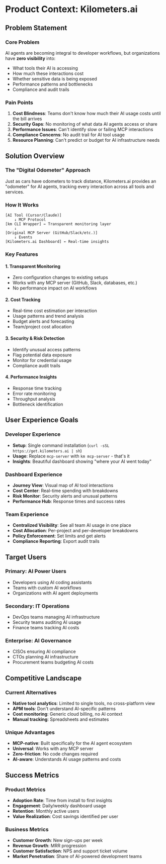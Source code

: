 # Product Context: Kilometers.ai

## Problem Statement

### Core Problem
AI agents are becoming integral to developer workflows, but organizations have **zero visibility** into:
- What tools their AI is accessing
- How much these interactions cost
- Whether sensitive data is being exposed
- Performance patterns and bottlenecks
- Compliance and audit trails

### Pain Points
1. **Cost Blindness**: Teams don't know how much their AI usage costs until the bill arrives
2. **Security Gaps**: No monitoring of what data AI agents access or share
3. **Performance Issues**: Can't identify slow or failing MCP interactions
4. **Compliance Concerns**: No audit trail for AI tool usage
5. **Resource Planning**: Can't predict or budget for AI infrastructure needs

## Solution Overview

### The "Digital Odometer" Approach
Just as cars have odometers to track distance, Kilometers.ai provides an "odometer" for AI agents, tracking every interaction across all tools and services.

### How It Works
```
[AI Tool (Cursor/Claude)] 
    ↓ MCP Protocol
[km CLI Wrapper] ← Transparent monitoring layer
    ↓ 
[Original MCP Server (GitHub/Slack/etc.)]
    ↓ Events
[Kilometers.ai Dashboard] ← Real-time insights
```

### Key Features

#### 1. Transparent Monitoring
- Zero configuration changes to existing setups
- Works with any MCP server (GitHub, Slack, databases, etc.)
- No performance impact on AI workflows

#### 2. Cost Tracking
- Real-time cost estimation per interaction
- Usage patterns and trend analysis
- Budget alerts and forecasting
- Team/project cost allocation

#### 3. Security & Risk Detection
- Identify unusual access patterns
- Flag potential data exposure
- Monitor for credential usage
- Compliance audit trails

#### 4. Performance Insights
- Response time tracking
- Error rate monitoring
- Throughput analysis
- Bottleneck identification

## User Experience Goals

### Developer Experience
- **Setup**: Single command installation (`curl -sSL https://get.kilometers.ai | sh`)
- **Usage**: Replace `mcp-server` with `km mcp-server` - that's it
- **Insights**: Beautiful dashboard showing "where your AI went today"

### Dashboard Experience
- **Journey View**: Visual map of AI tool interactions
- **Cost Center**: Real-time spending with breakdowns
- **Risk Monitor**: Security alerts and unusual patterns
- **Performance Hub**: Response times and success rates

### Team Experience
- **Centralized Visibility**: See all team AI usage in one place
- **Cost Allocation**: Per-project and per-developer breakdowns
- **Policy Enforcement**: Set limits and get alerts
- **Compliance Reporting**: Export audit trails

## Target Users

### Primary: AI Power Users
- Developers using AI coding assistants
- Teams with custom AI workflows
- Organizations with AI agent deployments

### Secondary: IT Operations
- DevOps teams managing AI infrastructure
- Security teams auditing AI usage
- Finance teams tracking AI costs

### Enterprise: AI Governance
- CISOs ensuring AI compliance
- CTOs planning AI infrastructure
- Procurement teams budgeting AI costs

## Competitive Landscape

### Current Alternatives
- **Native tool analytics**: Limited to single tools, no cross-platform view
- **APM tools**: Don't understand AI-specific patterns
- **Cost monitoring**: Generic cloud billing, no AI context
- **Manual tracking**: Spreadsheets and estimates

### Unique Advantages
- **MCP-native**: Built specifically for the AI agent ecosystem
- **Universal**: Works with any MCP server
- **Zero-friction**: No code changes required
- **AI-aware**: Understands AI usage patterns and costs

## Success Metrics

### Product Metrics
- **Adoption Rate**: Time from install to first insights
- **Engagement**: Daily/weekly dashboard usage
- **Retention**: Monthly active users
- **Value Realization**: Cost savings identified per user

### Business Metrics
- **Customer Growth**: New sign-ups per week
- **Revenue Growth**: MRR progression
- **Customer Satisfaction**: NPS and support ticket volume
- **Market Penetration**: Share of AI-powered development teams 